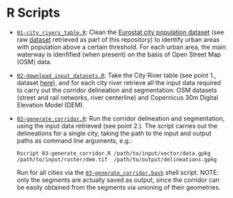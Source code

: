 # R Scripts

* [`01-city_rivers_table.R`](./01-city_rivers_table.R): Clean the [Eurostat city population dataset](https://ec.europa.eu/eurostat/web/regions-and-cities) (see raw [dataset](../data/) retrieved as part of this repository) to identify urban areas with population above a certain threshold. For each urban area, the main waterway is idenfified (when present) on the basis of Open Street Map (OSM) data.

* [`02-download_input_datasets.R`](./02-download_input_datasets.R): Take the City River table (see point 1., dataset [here](../output/city_rivers.csv)), and for each city river retrieve all the input data required to carry out the corridor delineation and segmentation: OSM datasets (street and rail networks, river centerline) and Copernicus 30m Digital Elevation Model (DEM).

* [`03-generate_corridor.R`](./03-generate_corridor.R): Run the corridor delineation and segmentation, using the input data retrieved (see point 2.). The script carries out the delineations for a single city, taking the path to the input and output paths as command line arguments, e.g.:
  ```shell
  Rscript 03-generate_corridor.R /path/to/input/vector/data.gpkg /path/to/input/raster/dem.tif  /path/to/output/delineations.gpkg
  ```
  Run for all cities via the [`03-generate_corridor.bash`](./generate_corridor.bash) shell script. NOTE: only the segments are actually saved as output, since the corridor can be easily obtained from the segments via unioning of their geometries.
